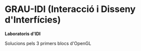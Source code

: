 # GRAU-IDI (Interacció i Disseny d'Interfícies)

**Laboratoris d'IDI**

Solucions pels 3 primers blocs d'OpenGL
